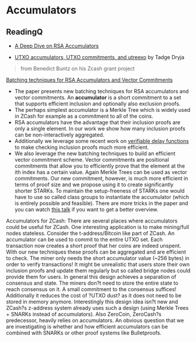 # Accumulators

## ReadingQ

* [A Deep Dive on RSA Accumulators](https://beta.cent.co/+vcq48c)

* [UTXO accumulators, UTXO commitments, and utreexo](http://diyhpl.us/wiki/transcripts/bitcoin-core-dev-tech/2018-10-08-utxo-accumulators-and-utreexo/) by Tadge Dryja

> from Benedict Buntz on his Zcash grant project

[Batching techniques for RSA Accumulators and Vector Commitments](https://eprint.iacr.org/2018/1188)
* The paper presents new batching techniques for RSA accumulators and vector commitments. An **accumulator** is a short commitment to a set that supports efficient inclusion and optionally also exclusion proofs. 
* The perhaps simplest accumulator is a Merkle Tree which is widely used in ZCash for example as a commitment to all of the coins. 
* RSA accumulators have the advantage that their inclusion proofs are only a single element. In our work we show how many inclusion proofs can be non-interactively aggregated. 
* Additionally we leverage some recent work on [verifiable delay functions](https://eprint.iacr.org/2018/623) to make checking inclusion proofs much more efficient.
* We also leverage the new batching techniques to build an efficient vector commitment scheme. Vector commitments are positional commitments that allow you to efficiently prove that the element at the ith index has a certain value. Again Merkle Trees can be used as vector commitments. Our new commitment, however, is much more efficient in terms of proof size and we propose using it to create significantly shorter STARKs. To maintain the setup-freeness of STARKs one would have to use so called class groups to instantiate the accumulator (which is entirely possible and feasible).
There are more tricks in the paper and you can watch [this talk](https://www.youtube.com/watch?v=IMzLa9B1_3E&feature=youtu.be&t=3515) if you want to get a better overview.

Accumulators for ZCash:
There are several places where accumulators could be useful for ZCash. One interesting application is to make mining/full nodes stateless. Consider the t-address/Bitcoin like part of ZCash. An accumulator can be used to commit to the entire UTXO set. Each transaction now creates a short proof that her coins are indeed unspent. With our new techniques these proofs can be aggregated and are efficient to check. The miner only needs the short accumulator value (~256 bytes) in order to verify transactions! It might be unrealistic that users store their own inclusion proofs and update them regularly but so called bridge nodes could provide them for users. In general this design achieves a separation of consensus and state. The miners don?t need to store the entire state to reach consensus on it. A small commitment to the consensus suffices! Additionally it reduces the cost of ?UTXO dust? as it does not need to be stored in memory anymore.
Interestingly this design idea isn?t new and ZCash?s z-address system already uses such a design (using Merkle Trees + SNARKs instead of accumulators). Also ZeroCoin, ZeroCash?s predecessor, heavily relies on accumulators. An obvious question that we are investigating is whether and how efficient accumulators can be combined with SNARKs or other proof systems like Bulletproofs.